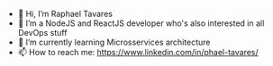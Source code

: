 - 👋 Hi, I’m Raphael Tavares
- 👀 I’m a NodeJS and ReactJS developer who's also interested in all DevOps stuff
- 🌱 I’m currently learning Microsservices architecture
- 📫 How to reach me: https://www.linkedin.com/in/phael-tavares/

<!---
phael-tavares/phael-tavares is a ✨ special ✨ repository because its `README.md` (this file) appears on your GitHub profile.
You can click the Preview link to take a look at your changes.
--->
